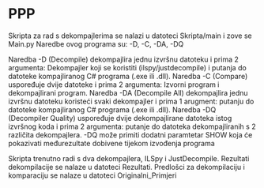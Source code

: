 # PPP

Skripta za rad s dekompajlerima se nalazi u datoteci Skripta/main i zove se Main.py
Naredbe ovog programa su: -D, -C, -DA, -DQ

Naredba -D (Decompile) dekompajlira jednu izvršnu datoteku i prima 2 argumenta: Dekompajler koji se koristiti (ilspy/justdecompile) i putanja do datoteke kompajliranog C# programa (.exe ili .dll).
Naredba -C (Compare) uspoređuje dvije datoteke i prima 2 argumenta: Izvorni program i dekompajlirani program.
Naredba -DA (Decompile All) dekompajlira jednu izvršnu datoteku koristeći svaki dekompajler i prima 1 arugment: putanju do datoteke kompajliranog C# programa (.exe ili .dll).
Naredba -DQ (Decompiler Quality) uspoređuje dvije dekompajlirane datoteka istog izvršnog koda i prima 2 argumenta: putanje do datoteka dekompajliranih s 2 različita dekompajlera.
        -DQ može primiti dodatni paramtetar SHOW koja će pokazivati međurezultate dobivene tijekom izvođenja programa

Skripta trenutno radi s dva dekompajlera, ILSpy i JustDecompile.
Rezultati dekompilacije se nalaze u datoteci Rezultati.
Predlošci za dekompilaciju i komparaciju se nalaze u datoteci Originalni_Primjeri
